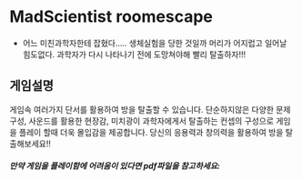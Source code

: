 MadScientist roomescape
======================
- 어느 미친과학자한테 잡혔다..... 생체실험을 당한 것일까 머리가 어지럽고 일어날 힘도없다. 과학자가 다시 나타나기 전에 도망쳐야해 빨리 탈출하자!!!

게임설명
----------

게임속 여러가지 단서를 활용하여 방을 탈출할 수 있습니다. 
단순하지않은 다양한 문제구성, 사운드를 활용한 현장감, 미치광이 과학자에게서 탈출하는 컨셉의 구성으로 게임을 플레이 할때 더욱 몰입감을 제공합니다. 
당신의 응용력과 창의력을 활용하여 방을 탈출해보세요!! 
##### 만약 게임을 플레이함에 어려움이 있다면 pdf파일을 참고하세요:
